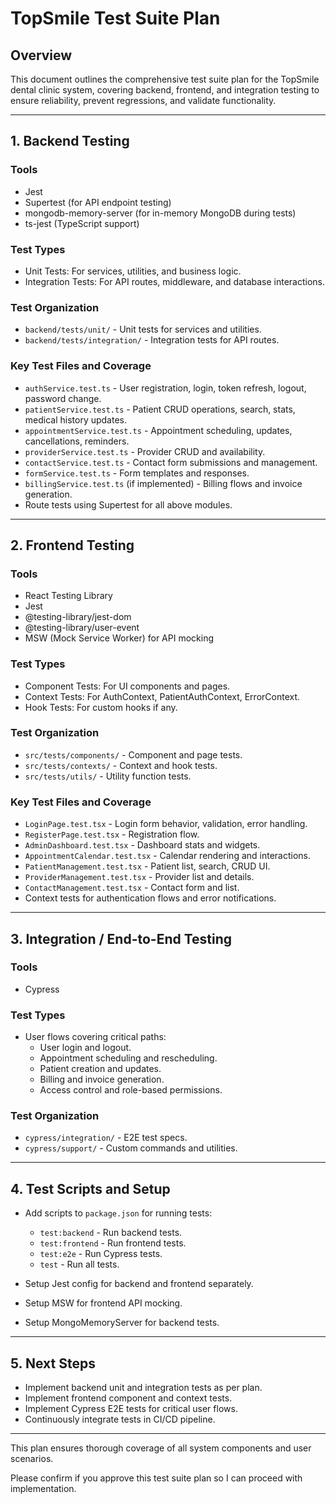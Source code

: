 # TopSmile Test Suite Plan

## Overview
This document outlines the comprehensive test suite plan for the TopSmile dental clinic system, covering backend, frontend, and integration testing to ensure reliability, prevent regressions, and validate functionality.

---

## 1. Backend Testing

### Tools
- Jest
- Supertest (for API endpoint testing)
- mongodb-memory-server (for in-memory MongoDB during tests)
- ts-jest (TypeScript support)

### Test Types
- Unit Tests: For services, utilities, and business logic.
- Integration Tests: For API routes, middleware, and database interactions.

### Test Organization
- `backend/tests/unit/` - Unit tests for services and utilities.
- `backend/tests/integration/` - Integration tests for API routes.

### Key Test Files and Coverage
- `authService.test.ts` - User registration, login, token refresh, logout, password change.
- `patientService.test.ts` - Patient CRUD operations, search, stats, medical history updates.
- `appointmentService.test.ts` - Appointment scheduling, updates, cancellations, reminders.
- `providerService.test.ts` - Provider CRUD and availability.
- `contactService.test.ts` - Contact form submissions and management.
- `formService.test.ts` - Form templates and responses.
- `billingService.test.ts` (if implemented) - Billing flows and invoice generation.
- Route tests using Supertest for all above modules.

---

## 2. Frontend Testing

### Tools
- React Testing Library
- Jest
- @testing-library/jest-dom
- @testing-library/user-event
- MSW (Mock Service Worker) for API mocking

### Test Types
- Component Tests: For UI components and pages.
- Context Tests: For AuthContext, PatientAuthContext, ErrorContext.
- Hook Tests: For custom hooks if any.

### Test Organization
- `src/tests/components/` - Component and page tests.
- `src/tests/contexts/` - Context and hook tests.
- `src/tests/utils/` - Utility function tests.

### Key Test Files and Coverage
- `LoginPage.test.tsx` - Login form behavior, validation, error handling.
- `RegisterPage.test.tsx` - Registration flow.
- `AdminDashboard.test.tsx` - Dashboard stats and widgets.
- `AppointmentCalendar.test.tsx` - Calendar rendering and interactions.
- `PatientManagement.test.tsx` - Patient list, search, CRUD UI.
- `ProviderManagement.test.tsx` - Provider list and details.
- `ContactManagement.test.tsx` - Contact form and list.
- Context tests for authentication flows and error notifications.

---

## 3. Integration / End-to-End Testing

### Tools
- Cypress

### Test Types
- User flows covering critical paths:
  - User login and logout.
  - Appointment scheduling and rescheduling.
  - Patient creation and updates.
  - Billing and invoice generation.
  - Access control and role-based permissions.

### Test Organization
- `cypress/integration/` - E2E test specs.
- `cypress/support/` - Custom commands and utilities.

---

## 4. Test Scripts and Setup

- Add scripts to `package.json` for running tests:
  - `test:backend` - Run backend tests.
  - `test:frontend` - Run frontend tests.
  - `test:e2e` - Run Cypress tests.
  - `test` - Run all tests.

- Setup Jest config for backend and frontend separately.
- Setup MSW for frontend API mocking.
- Setup MongoMemoryServer for backend tests.

---

## 5. Next Steps

- Implement backend unit and integration tests as per plan.
- Implement frontend component and context tests.
- Implement Cypress E2E tests for critical user flows.
- Continuously integrate tests in CI/CD pipeline.

---

This plan ensures thorough coverage of all system components and user scenarios.

Please confirm if you approve this test suite plan so I can proceed with implementation.
